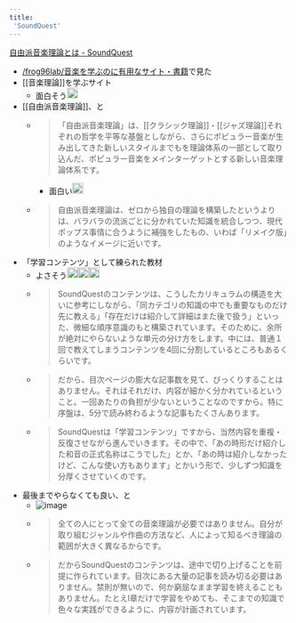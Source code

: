 ```yaml
---
title:
 'SoundQuest'
---
```


[自由派音楽理論とは - SoundQuest](https://soundquest.jp/about-limuth/)

- [/frog96lab/音楽を学ぶのに有用なサイト・書籍](https://scrapbox.io/frog96lab/音楽を学ぶのに有用なサイト・書籍)で見た
- [[音楽理論]]を学ぶサイト
    - 面白そう<img src='https://scrapbox.io/api/pages/blu3mo-public/blu3mo/icon' alt='blu3mo.icon' height="19.5"/>
- [[自由派音楽理論]]、と
    - > 「自由派音楽理論」は、[[クラシック理論]]・[[ジャズ理論]]それぞれの哲学を平等な基盤としながら、さらにポピュラー音楽が生み出してきた新しいスタイルまでもを理論体系の一部として取り込んだ、ポピュラー音楽をメインターゲットとする新しい音楽理論体系です。
        - 面白い<img src='https://scrapbox.io/api/pages/blu3mo-public/blu3mo/icon' alt='blu3mo.icon' height="19.5"/>
    - > 自由派音楽理論は、ゼロから独自の理論を構築したというよりは、バラバラの流派ごとに分かれていた知識を統合しつつ、現代ポップス事情に合うように補強をしたもの、いわば「リメイク版」のようなイメージに近いです。
- 「学習コンテンツ」として練られた教材
    - よさそう<img src='https://scrapbox.io/api/pages/blu3mo-public/blu3mo/icon' alt='blu3mo.icon' height="19.5"/><img src='https://scrapbox.io/api/pages/blu3mo-public/blu3mo/icon' alt='blu3mo.icon' height="19.5"/><img src='https://scrapbox.io/api/pages/blu3mo-public/blu3mo/icon' alt='blu3mo.icon' height="19.5"/>
    - > SoundQuestのコンテンツは、こうしたカリキュラムの構造を大いに参考にしながら、「同カテゴリの知識の中でも重要なものだけ先に教える」「存在だけは紹介して詳細はまた後で扱う」といった、微細な順序意識のもと構築されています。そのために、余所が絶対にやらないような単元の分け方をします。中には、普通１回で教えてしまうコンテンツを4回に分割しているところもあるくらいです。
    - > だから、目次ページの膨大な記事数を見て、びっくりすることはありません。それはそれだけ、内容が細かく分かれているということ。一回あたりの負担が少ないということなのですから。特に序盤は、5分で読み終わるような記事もたくさんあります。
    - > SoundQuestは「学習コンテンツ」ですから、当然内容を重複・反復させながら進んでいきます。その中で、「あの時形だけ紹介した和音の正式名称はこうでした」とか、「あの時は紹介しなかったけど、こんな使い方もあります」とかいう形で、少しずつ知識を分厚くさせていくのです。
- 最後までやらなくても良い、と
    - ![image](https://soundquest.jp/files/svg/nexus-tsumiki-dropout.svg)
    - > 全ての人にとって全ての音楽理論が必要ではありません。自分が取り組むジャンルや作曲の方法など、人によって知るべき理論の範囲が大きく異なるからです。
    - >  だからSoundQuestのコンテンツは、途中で切り上げることを前提に作られています。目次にある大量の記事を読み切る必要はありません。禁則が無いので、何か窮屈なまま学習を終えることもありません。たとえI章だけで学習をやめても、そこまでの知識で色々な実践ができるように、内容が計画されています。
